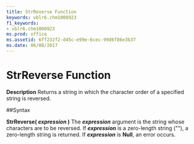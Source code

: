 ```yaml
---
title: StrReverse Function
keywords: vblr6.chm1008923
f1_keywords:
- vblr6.chm1008923
ms.prod: office
ms.assetid: 6ff232f2-d45c-e99e-6cec-99d6f86e3b37
ms.date: 06/08/2017
---
```



# StrReverse Function



 **Description**
Returns a string in which the character order of a specified string is reversed.

##Syntax

**StrReverse( _expression_ )**
The  **_expression_** argument is the string whose characters are to be reversed. If **_expression_** is a zero-length string (""), a zero-length string is returned. If **_expression_** is **Null**, an error occurs.

